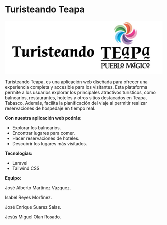 # Turisteando Teapa 



[![Turisteando](images/Turisteando.jpg "Turisteando")](http://https://github.com/Olan-RossMiguel/AppTurismoTeapa/blob/main/images/Turisteando.jpg "Turisteando")


Turisteando Teapa, es una aplicación web diseñada para ofrecer una experiencia completa y accesible para los visitantes. Esta plataforma permite a los usuarios explorar los principales atractivos turísticos, como balnearios, restaurantes, hoteles y otros sitios destacados en Teapa, Tabasco. Además, facilita la planificación del viaje al permitir realizar reservaciones de hospedaje en tiempo real.

**Con nuestra aplicación web podrás:**

- Explorar los balnearios.
- Encontrar lugares para comer.
- Hacer reservaciones de hoteles.
- Descubrir los lugares más visitados.

**Tecnologías:**

- Laravel
- Tailwind CSS

**Equipo:**

<p>José Alberto Martínez Vázquez.</p>
<p>Isabel Reyes Morfinez.</p>
<p>José Enrique Suarez Salas.</p>
<p>Jesús Miguel Olan Rosado.</p>
